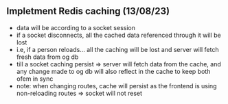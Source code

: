 ## Impletment Redis caching (13/08/23)
- data will be according to a socket session
- if a socket disconnects, all the cached data referenced through it will be lost
- i.e, if a person reloads... all the caching will be lost and server will fetch fresh data from og db
- till a socket caching persist => server will fetch data from the cache, and any change made to og db will also reflect in the cache to keep both ofem in sync
- note: when changing routes, cache will persist as the frontend is using non-reloading routes => socket will not reset